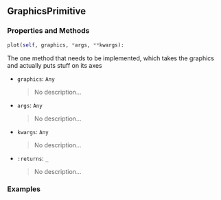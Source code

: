 ## <a id="McUtils.Plots.Primitives.GraphicsPrimitive">GraphicsPrimitive</a>


### Properties and Methods
```python
plot(self, graphics, *args, **kwargs): 
```
The one method that needs to be implemented, which takes the graphics and actually puts stuff on its axes
- `graphics`: `Any`
    >No description...
- `args`: `Any`
    >No description...
- `kwargs`: `Any`
    >No description...
- `:returns`: `_`
    >No description...

### Examples
